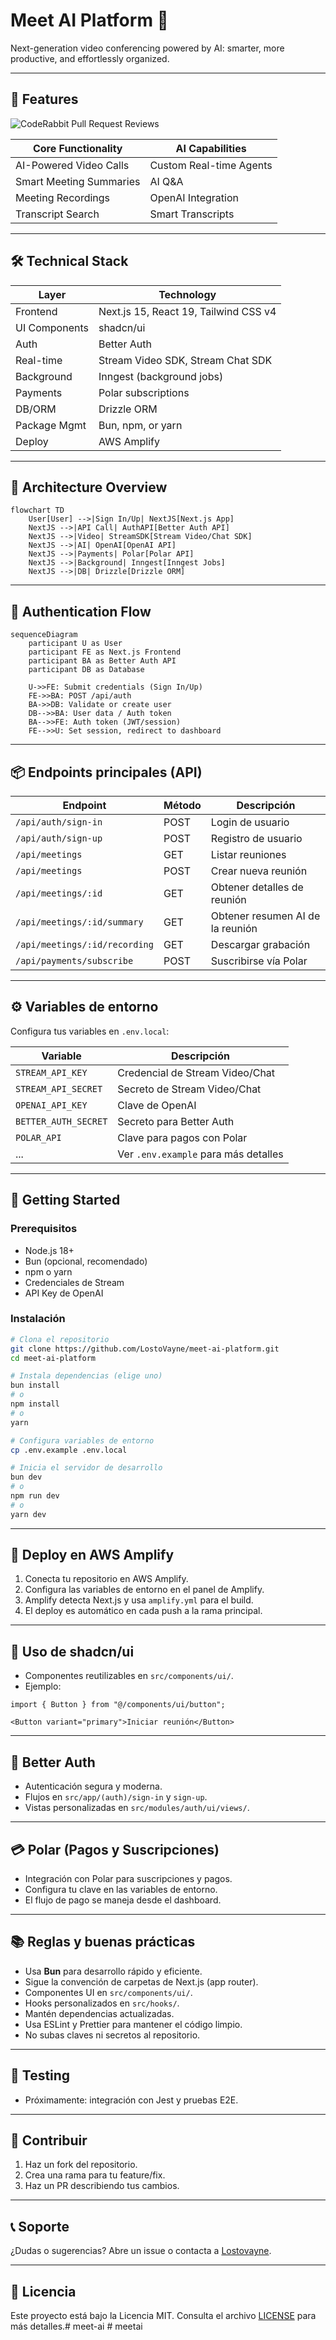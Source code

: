 
# Meet AI Platform 🚀

Next-generation video conferencing powered by AI: smarter, more productive, and effortlessly organized.

---

## 🌟 Features

![CodeRabbit Pull Request Reviews](https://img.shields.io/coderabbit/prs/github/Lostovayne/meet-ai-platform?utm_source=oss&utm_medium=github&utm_campaign=Lostovayne%2Fmeet-ai-platform&labelColor=171717&color=FF570A&link=https%3A%2F%2Fcoderabbit.ai&label=CodeRabbit+Reviews)

| Core Functionality         | AI Capabilities           |
|---------------------------|---------------------------|
| AI-Powered Video Calls    | Custom Real-time Agents   |
| Smart Meeting Summaries   | AI Q&A                    |
| Meeting Recordings        | OpenAI Integration        |
| Transcript Search         | Smart Transcripts         |

---

## 🛠️ Technical Stack

| Layer         | Technology                                    |
| ------------- | --------------------------------------------- |
| Frontend      | Next.js 15, React 19, Tailwind CSS v4         |
| UI Components | shadcn/ui                                     |
| Auth          | Better Auth                                   |
| Real-time     | Stream Video SDK, Stream Chat SDK             |
| Background    | Inngest (background jobs)                     |
| Payments      | Polar subscriptions                           |
| DB/ORM        | Drizzle ORM                                   |
| Package Mgmt  | Bun, npm, or yarn                             |
| Deploy        | AWS Amplify                                   |

---

## 📐 Architecture Overview

```mermaid
flowchart TD
    User[User] -->|Sign In/Up| NextJS[Next.js App]
    NextJS -->|API Call| AuthAPI[Better Auth API]
    NextJS -->|Video| StreamSDK[Stream Video/Chat SDK]
    NextJS -->|AI| OpenAI[OpenAI API]
    NextJS -->|Payments| Polar[Polar API]
    NextJS -->|Background| Inngest[Inngest Jobs]
    NextJS -->|DB| Drizzle[Drizzle ORM]
```

---

## 🔐 Authentication Flow

```mermaid
sequenceDiagram
    participant U as User
    participant FE as Next.js Frontend
    participant BA as Better Auth API
    participant DB as Database

    U->>FE: Submit credentials (Sign In/Up)
    FE->>BA: POST /api/auth
    BA->>DB: Validate or create user
    DB-->>BA: User data / Auth token
    BA-->>FE: Auth token (JWT/session)
    FE-->>U: Set session, redirect to dashboard
```

---

## 📦 Endpoints principales (API)

| Endpoint                        | Método | Descripción                        |
|---------------------------------|--------|------------------------------------|
| `/api/auth/sign-in`             | POST   | Login de usuario                   |
| `/api/auth/sign-up`             | POST   | Registro de usuario                |
| `/api/meetings`                 | GET    | Listar reuniones                   |
| `/api/meetings`                 | POST   | Crear nueva reunión                |
| `/api/meetings/:id`             | GET    | Obtener detalles de reunión        |
| `/api/meetings/:id/summary`     | GET    | Obtener resumen AI de la reunión   |
| `/api/meetings/:id/recording`   | GET    | Descargar grabación                |
| `/api/payments/subscribe`       | POST   | Suscribirse vía Polar              |

---

## ⚙️ Variables de entorno

Configura tus variables en `.env.local`:

| Variable              | Descripción                                 |
|-----------------------|---------------------------------------------|
| `STREAM_API_KEY`      | Credencial de Stream Video/Chat             |
| `STREAM_API_SECRET`   | Secreto de Stream Video/Chat                |
| `OPENAI_API_KEY`      | Clave de OpenAI                            |
| `BETTER_AUTH_SECRET`  | Secreto para Better Auth                    |
| `POLAR_API`           | Clave para pagos con Polar                  |
| ...                   | Ver `.env.example` para más detalles        |

---

## 🚀 Getting Started

### Prerequisitos
- Node.js 18+
- Bun (opcional, recomendado)
- npm o yarn
- Credenciales de Stream
- API Key de OpenAI

### Instalación

```bash
# Clona el repositorio
git clone https://github.com/LostoVayne/meet-ai-platform.git
cd meet-ai-platform

# Instala dependencias (elige uno)
bun install
# o
npm install
# o
yarn

# Configura variables de entorno
cp .env.example .env.local

# Inicia el servidor de desarrollo
bun dev
# o
npm run dev
# o
yarn dev
```

---

## 🚀 Deploy en AWS Amplify

1. Conecta tu repositorio en AWS Amplify.
2. Configura las variables de entorno en el panel de Amplify.
3. Amplify detecta Next.js y usa `amplify.yml` para el build.
4. El deploy es automático en cada push a la rama principal.

---

## 🧩 Uso de shadcn/ui

- Componentes reutilizables en `src/components/ui/`.
- Ejemplo:

```tsx
import { Button } from "@/components/ui/button";

<Button variant="primary">Iniciar reunión</Button>
```

---

## 🔑 Better Auth

- Autenticación segura y moderna.
- Flujos en `src/app/(auth)/sign-in` y `sign-up`.
- Vistas personalizadas en `src/modules/auth/ui/views/`.

---

## 💳 Polar (Pagos y Suscripciones)

- Integración con Polar para suscripciones y pagos.
- Configura tu clave en las variables de entorno.
- El flujo de pago se maneja desde el dashboard.

---

## 📚 Reglas y buenas prácticas

- Usa **Bun** para desarrollo rápido y eficiente.
- Sigue la convención de carpetas de Next.js (app router).
- Componentes UI en `src/components/ui/`.
- Hooks personalizados en `src/hooks/`.
- Mantén dependencias actualizadas.
- Usa ESLint y Prettier para mantener el código limpio.
- No subas claves ni secretos al repositorio.

---

## 🧪 Testing

- Próximamente: integración con Jest y pruebas E2E.

---

## 🤝 Contribuir

1. Haz un fork del repositorio.
2. Crea una rama para tu feature/fix.
3. Haz un PR describiendo tus cambios.

---

## 📞 Soporte

¿Dudas o sugerencias? Abre un issue o contacta a [Lostovayne](https://github.com/LostoVayne).

---

## 📝 Licencia

Este proyecto está bajo la Licencia MIT. Consulta el archivo [LICENSE](./LICENSE) para más detalles.#   m e e t - a i  
 #   m e e t a i  
 